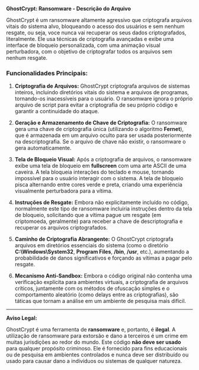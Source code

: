 **GhostCrypt: Ransomware - Descrição do Arquivo**

GhostCrypt é um ransomware altamente agressivo que criptografa arquivos vitais do sistema alvo, bloqueando o acesso dos usuários e sem nenhum resgate, ou seja, voce nunca vai recuperar os seus dados criptografados, literalmente. Ele usa técnicas de criptografia avançadas e exibe uma interface de bloqueio personalizada, com uma animação visual perturbadora, com o objetivo de criptografar todos os arquivos sem nenhum resgate.
### Funcionalidades Principais:

1. **Criptografia de Arquivos:**
   GhostCrypt criptografa arquivos de sistemas inteiros, incluindo diretórios vitais do sistema e arquivos de programas, tornando-os inacessíveis para o usuário. O ransomware ignora o próprio arquivo de script para evitar a criptografia de seu próprio código e garantir a continuidade do ataque.

2. **Geração e Armazenamento de Chave de Criptografia:**
   O ransomware gera uma chave de criptografia única (utilizando o algoritmo **Fernet**), que é armazenada em um arquivo oculto para ser usada posteriormente na descriptografia. Se o arquivo de chave não existir, o ransomware o gera automaticamente.

3. **Tela de Bloqueio Visual:**
   Após a criptografia de arquivos, o ransomware exibe uma tela de bloqueio em **fullscreen** com uma arte ASCII de uma caveira. A tela bloqueia interações do teclado e mouse, tornando impossível para o usuário interagir com o sistema. A tela de bloqueio pisca alternando entre cores verde e preta, criando uma experiência visualmente perturbadora para a vítima.

4. **Instruções de Resgate:**
   Embora não explicitamente incluído no código, normalmente este tipo de ransomware incluiria instruções dentro da tela de bloqueio, solicitando que a vítima pague um resgate (em criptomoeda, geralmente) para receber a chave de descriptografia e recuperar os arquivos criptografados.

5. **Caminho de Criptografia Abrangente:**
   O GhostCrypt criptografa arquivos em diretórios essenciais do sistema (como o diretório **C:\Windows\System32**, **Program Files**, **/bin**, **/usr**, etc.), aumentando a probabilidade de danos significativos e forçando as vítimas a pagar pelo resgate.

6. **Mecanismo Anti-Sandbox:**
   Embora o código original não contenha uma verificação explícita para ambientes virtuais, a criptografia de arquivos críticos, juntamente com os métodos de ofuscação simples e o comportamento aleatório (como delays entre as criptografias), são táticas que tornam a análise em um ambiente de pesquisa mais difícil.

---

**Aviso Legal:**

GhostCrypt é uma ferramenta de **ransomware** e, portanto, é **ilegal**. A utilização de ransomware para extorsão e dano a terceiros é um crime em muitas jurisdições ao redor do mundo. Este código **não deve ser usado** para qualquer propósito criminoso. Ele é fornecido para fins educacionais ou de pesquisa em ambientes controlados e nunca deve ser distribuído ou usado para causar dano a indivíduos ou sistemas de qualquer natureza.

